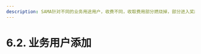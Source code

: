 ```yaml
---
description: SAMA针对不同的业务用途用户，收费不同，收取费用部分燃烧掉，部分进入奖励池，作为审计节点、服务节点、验证节点、以及基金会服务奖励。
---
```


# 6.2. 业务用户添加

